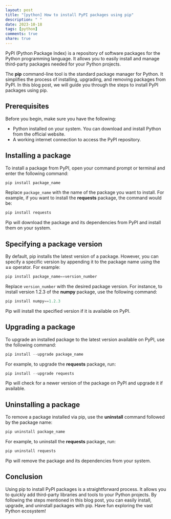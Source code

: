 ```yaml
---
layout: post
title: "[python] How to install PyPI packages using pip"
description: " "
date: 2023-10-18
tags: [python]
comments: true
share: true
---
```


PyPI (Python Package Index) is a repository of software packages for the Python programming language. It allows you to easily install and manage third-party packages needed for your Python projects.

The **pip** command-line tool is the standard package manager for Python. It simplifies the process of installing, upgrading, and removing packages from PyPI. In this blog post, we will guide you through the steps to install PyPI packages using pip.

## Prerequisites
Before you begin, make sure you have the following:
- Python installed on your system. You can download and install Python from the official website.
- A working internet connection to access the PyPI repository.

## Installing a package
To install a package from PyPI, open your command prompt or terminal and enter the following command:

```python
pip install package_name
```

Replace `package_name` with the name of the package you want to install. For example, if you want to install the **requests** package, the command would be:

```python
pip install requests
```

Pip will download the package and its dependencies from PyPI and install them on your system.

## Specifying a package version
By default, pip installs the latest version of a package. However, you can specify a specific version by appending it to the package name using the **==** operator. For example:

```python
pip install package_name==version_number
```

Replace `version_number` with the desired package version. For instance, to install version 1.2.3 of the **numpy** package, use the following command:

```python
pip install numpy==1.2.3
```

Pip will install the specified version if it is available on PyPI.

## Upgrading a package
To upgrade an installed package to the latest version available on PyPI, use the following command:

```python
pip install --upgrade package_name
```

For example, to upgrade the **requests** package, run:

```python
pip install --upgrade requests
```

Pip will check for a newer version of the package on PyPI and upgrade it if available.

## Uninstalling a package
To remove a package installed via pip, use the **uninstall** command followed by the package name:

```python
pip uninstall package_name
```

For example, to uninstall the **requests** package, run:

```python
pip uninstall requests
```

Pip will remove the package and its dependencies from your system.

## Conclusion
Using pip to install PyPI packages is a straightforward process. It allows you to quickly add third-party libraries and tools to your Python projects. By following the steps mentioned in this blog post, you can easily install, upgrade, and uninstall packages with pip. Have fun exploring the vast Python ecosystem!